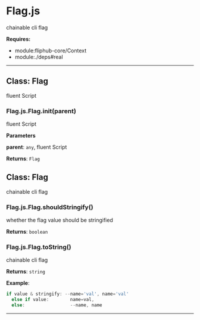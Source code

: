 # Flag.js

chainable cli flag

**Requires:**

+ module:fliphub-core/Context
+ module:./deps#real


* * *

## Class: Flag
fluent Script

### Flag.js.Flag.init(parent) 

fluent Script

**Parameters**

**parent**: `any`, fluent Script

**Returns**: `Flag`


## Class: Flag
chainable cli flag

### Flag.js.Flag.shouldStringify() 

whether the flag value should be stringified

**Returns**: `boolean`

### Flag.js.Flag.toString() 

chainable cli flag

**Returns**: `string`

**Example**:
```js
if value & stringify: --name='val', name='val'
  else if value:        name=val,
  else:                 --name, name
```



* * *










